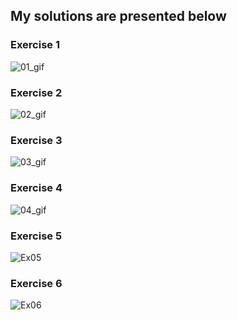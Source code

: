 <h2>My solutions are presented below</h2>

<h3>Exercise 1</h3>

![01_gif](https://github.com/ldydek/AGH-Introduction-to-Web-Applications/assets/91955435/f9df7754-1852-41ec-ae4f-2ba92cbda27d)

<h3>Exercise 2</h3>

![02_gif](https://github.com/ldydek/AGH-Introduction-to-Web-Applications/assets/91955435/0eab7c03-2212-4d77-8f89-1f6d514d4b34)

<h3>Exercise 3</h3>

![03_gif](https://github.com/ldydek/AGH-Introduction-to-Web-Applications/assets/91955435/80e37420-a1f2-440e-86dd-f1b34f896902)

<h3>Exercise 4</h3>

![04_gif](https://github.com/ldydek/AGH-Introduction-to-Web-Applications/assets/91955435/8fdf0e08-bf4e-4c40-ba78-749385dd4f2b)

<h3>Exercise 5</h3>

![Ex05](https://github.com/ldydek/AGH-Introduction-to-Web-Applications/assets/91955435/df529b7a-eac3-413a-8def-8a4a21ba1e41)

<h3>Exercise 6</h3>

![Ex06](https://github.com/ldydek/AGH-Introduction-to-Web-Applications/assets/91955435/5f7abb10-af19-4bfc-bed2-f28886f3d084)


